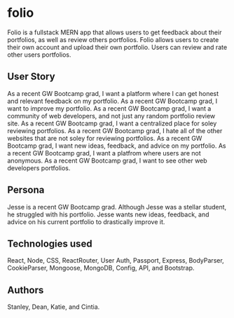 # folio

Folio is a fullstack MERN app that allows users to get feedback about their portfolios, as well as review others portfolios.
Folio allows users to create their own account and upload their own portfolio. 
Users can review and rate other users portfolios.

## User Story

As a recent GW Bootcamp grad, I want a platform where I can get honest and relevant feedback on my portfolio.
As a recent GW Bootcamp grad, I want to improve my portfolio.
As a recent GW Bootcamp grad, I want a community of web developers, and not just any random portfolio review site.
As a recent GW Bootcamp grad, I want a centralized place for soley reviewing portfolios.
As a recent GW Bootcamp grad, I hate all of the other websites that are not soley for reviewing portfolios.
As a recent GW Bootcamp grad, I want new ideas, feedback, and advice on my portfolio.
As a recent GW Bootcamp grad, I want a platfrom where users are not anonymous.
As a recent GW Bootcamp grad, I want to see other web developers portfolios.


## Persona

Jesse is a recent GW Bootcamp grad. 
Although Jesse was a stellar student, he struggled with his portfolio.
Jesse wants new ideas, feedback, and advice on his current portfolio to drastically improve it.
 

## Technologies used

React, Node, CSS, ReactRouter, User Auth, Passport, Express, BodyParser, CookieParser, Mongoose, MongoDB, Config, API, and Bootstrap.

## Authors

Stanley, Dean, Katie, and Cintia.
